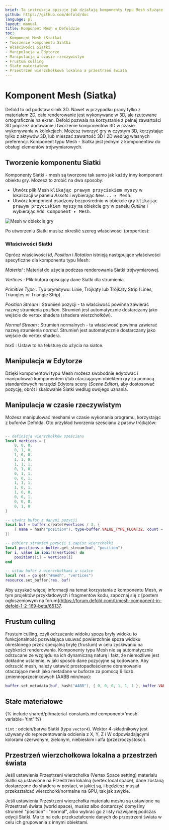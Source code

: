 ```yaml
---
brief: Ta instrukcja opisuje jak działają komponenty typu Mesh służące do wyśweitlania obiektów 3D.
github: https://github.com/defold/doc
language: pl
layout: manual
title: Komponent Mesh w Defoldzie
toc:
- Komponent Mesh (Siatka)
- Tworzenie komponentu Siatki
- Właściwości Siatki
- Manipulacja w Edytorze
- Manipulacja w czasie rzeczywistym
- Frustum culling
- Stałe materiałowe
- Przestrzeń wierzchołkowa lokalna a przestrzeń świata
---
```


# Komponent Mesh (Siatka)

Defold to od podstaw silnik 3D. Nawet w przypadku pracy tylko z materiałem 2D, całe renderowanie jest wykonywane w 3D, ale rzutowane ortograficznie na ekran. Defold pozwala na korzystanie z pełnej zawartości 3D poprzez dodawanie i tworzenie komponentów 3D w czasie wykonywania w kolekcjach. Możesz tworzyć gry w czystym 3D, korzystając tylko z aktywów 3D, lub mieszać zawartość 3D i 2D według własnych preferencji. Komponent typu Mesh - Siatka jest jednym z komponentów do obsługi elementów trójwymiarowych.

## Tworzenie komponentu Siatki

Komponenty Siatki - mesh są tworzone tak samo jak każdy inny komponent obiektu gry. Możesz to zrobić na dwa sposoby:

- Utwórz plik Mesh <kbd>klikając prawym przyciskiem myszy</kbd> w lokalizacji w panelu *Assets* i wybierając <kbd>New... ▸ Mesh</kbd>.
- Utwórz komponent osadzony bezpośrednio w obiekcie gry <kbd>klikając prawym przyciskiem myszy</kbd> na obiekcie gry w panelu *Outline* i wybierając <kbd>Add Component ▸ Mesh</kbd>.

![Mesh w obiekcie gry](/manuals/images/mesh/mesh.png)

Po utworzeniu Siatki musisz określić szereg właściwości (properties):

### Właściwości Siatki

Oprócz właściwości *Id*, *Position* i *Rotation* istnieją następujące właściwości specyficzne dla komponentu typu Mesh:

*Material*
: Materiał do użycia podczas renderowania Siatki trójwymiarowej.

*Vertices*
: Plik bufora opisujący dane Siatki dla strumienia.

*Primitive Type*
: Typ prymitywu: Linie, Trójkąty lub Trójkąty Strip (Lines, Triangles or Triangle Strip).

*Position Stream*
: Strumień pozycji - ta właściwość powinna zawierać nazwę strumienia *position*. Strumień jest automatycznie dostarczany jako wejście do vertex shadera (shadera wierzchołków).

*Normal Stream*
: Strumień normalnych - ta właściwość powinna zawierać nazwę strumienia *normal*. Strumień jest automatycznie dostarczany jako wejście do vertex shadera.

*tex0*
: Ustaw to na teksturę do użycia na siatce.

## Manipulacja w Edytorze

Dzięki komponentowi typu Mesh możesz swobodnie edytować i manipulować komponentem i/lub otaczającym obiektem gry za pomocą standardowych narzędzi Edytora sceny (*Scene Editor*), aby dostosować pozycję, obrót i skalowanie Siatki według swojego uznania.

## Manipulacja w czasie rzeczywistym

Możesz manipulować meshami w czasie wykonania programu, korzystając z buforów Defolda. Oto przykład tworzenia sześcianu z pasów trójkątów:

```Lua

-- definicja wierzchołków sześcianu
local vertices = {
	0, 0, 0,
	0, 1, 0,
	1, 0, 0,
	1, 1, 0,
	1, 1, 1,
	0, 1, 0,
	0, 1, 1,
	0, 0, 1,
	1, 1, 1,
	1, 0, 1,
	1, 0, 0,
	0, 0, 1,
	0, 0, 0,
	0, 1, 0
}

-- utwórz bufor z danymi pozycji
local buf = buffer.create(#vertices / 3, {
	{ name = hash("position"), type=buffer.VALUE_TYPE_FLOAT32, count = 3 }
})

-- pobierz strumień pozycji i zapisz wierzchołki
local positions = buffer.get_stream(buf, "position")
for i, value in ipairs(vertices) do
	positions[i] = vertices[i]
end

-- ustaw bufor z wierzchołkami w siatce
local res = go.get("#mesh", "vertices")
resource.set_buffer(res, buf)
```

Aby uzyskać więcej informacji na temat korzystania z komponentu Mesh, w tym projektów przykładowych i fragmentów kodu, zapoznaj się z [postem ogłoszeniowym na forum](https://forum.defold.com/t/mesh-component-in-defold-1-2-169-beta/65137.

## Frustum culling

Frustum culling, czyli odrzucanie widoku spoza bryły widoku to funkcjonalność pozwalająca usuwać powierzchnie spoza widoku określonego przez specjalną bryłę (frustum) w celu zyskiwaniu na szybkości renderowania. Komponenty typu Mesh nie są automatycznie odrzucane ze względu na ich dynamiczną naturę i fakt, że niemożliwe jest dokładne ustalenie, w jaki sposób dane pozycyjne są kodowane. Aby odrzucić mesh, należy ustawić prostopadłościenne obramowanie otaczające mesh jako metadane w buforze za pomocą 6 liczb zmiennoprzecinkowych (AABB min/max):

```lua
buffer.set_metadata(buf, hash("AABB"), { 0, 0, 0, 1, 1, 1 }, buffer.VALUE_TYPE_FLOAT32)
```

## Stałe materiałowe

{% include shared/pl/material-constants.md component='mesh' variable='tint' %}

`tint`
: odcień/barwa Siatki (typu `vector4`). Wektor 4-składnikowy jest używany do reprezentowania odcienia z X, Y, Z i W odpowiadającymi kolorami czerwonym, zielonym, niebieskim i alfa (przezroczystości).

## Przestrzeń wierzchołkowa lokalna a przestrzeń świata
Jeśli ustawienia Przestrzeni wierzchołka (Vertex Space setting) materiału Siatki są ustawione na Przestrzeń lokalną (vertex local space), dane zostaną dostarczone do shadera w postaci, w jakiej są, i będziesz musiał przekształcać wierzchołki/normalne na GPU, tak jak zwykle.

Jeśli ustawienia Przestrzeni wierzchołka materiału meshu są ustawione na Przestrzeń świata (world space), musisz albo dostarczyć domyślny strumień "position" i "normal", albo wybrać go z listy rozwijanej podczas edycji Siatki. Ma to na celu przekształcenie danych do przestrzeni świata w celu ich grupowania z innymi obiektami.